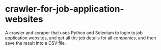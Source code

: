 # crawler-for-job-application-websites
A crawler and scraper that uses Python and Selenium to login to job application websites, and get all the job details for all companies, and then save the result into a CSV file.
